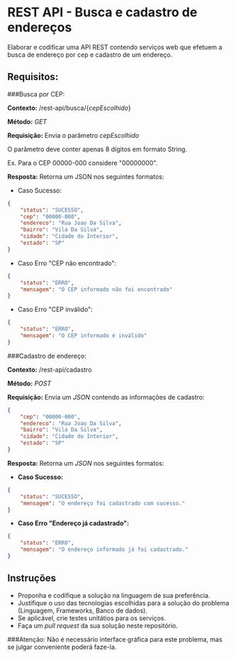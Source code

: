 REST API - Busca e cadastro de endereços
=======================================

Elaborar e codificar uma API REST contendo serviços web que efetuem a busca de endereço por cep e cadastro de um endereço.

Requisitos:
-----------

###Busca por CEP:

**Contexto:** /rest-api/busca/{*cepEscolhido*}

**Método:** *GET*

**Requisição:**
Envia o parâmetro *cepEscolhido*

O parâmetro deve conter apenas 8 dígitos em formato String. 

Ex. Para o CEP 00000-000 considere "00000000".

**Resposta:**
Retorna um JSON nos seguintes formatos:

- Caso Sucesso:
```json
{
    "status": "SUCESSO",
    "cep": "00000-000",
    "endereco": "Rua Joao Da Silva",
    "bairro": "Vila Da Silva",
    "cidade": "Cidade do Interior",
    "estado": "SP"
}
```
- Caso Erro "CEP não encontrado":
```json
{
    "status": "ERRO",
    "mensagem": "O CEP informado não foi encontrado"
}
```
- Caso Erro "CEP inválido":
```json
{
    "status": "ERRO",
    "mensagem": "O CEP informado é inválido"
}
```

###Cadastro de endereço:

**Contexto:** /rest-api/cadastro

**Método:** *POST*

**Requisição:**
Envia um *JSON* contendo as informações de cadastro:
```json
{
    "cep": "00000-000",
    "endereco": "Rua Joao Da Silva",
    "bairro": "Vila Da Silva",
    "cidade": "Cidade do Interior",
    "estado": "SP"
}
```
**Resposta:**
Retorna um *JSON* nos seguintes formatos:

-  **Caso Sucesso:**
```json
{
    "status": "SUCESSO",
    "mensagem": "O endereço foi cadastrado com sucesso."
}
```

-  **Caso Erro "Endereço já cadastrado":**
```json
{
    "status": "ERRO",
    "mensagem": "O endereço informado já foi cadastrado."
}
```


Instruções
----------

- Proponha e codifique a solução na linguagem de sua preferência.
- Justifique o uso das tecnologias escolhidas para a solução do problema (Linguagem, Frameworks, Banco de dados).
- Se aplicável, crie testes unitátios para os serviços.
- Faça um *pull request* da sua solução neste repositório.

###Atenção:
Não é necessário interface gráfica para este problema, mas se julgar conveniente poderá faze-la.